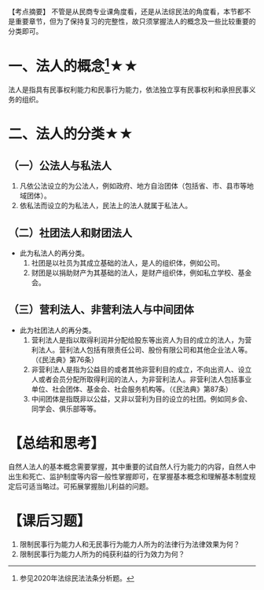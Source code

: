 【考点摘要】
不管是从民商专业课角度看，还是从法综民法的角度看，本节都不是重要章节，但为了保持复习的完整性，故只须掌握法人的概念及一些比较重要的分类即可。
# 一、法人的概念[^1]★★
法人是指具有民事权利能力和民事行为能力，依法独立享有民事权利和承担民事义务的组织。
# 二、法人的分类★★
## （一）公法人与私法人
1. 凡依公法设立的为公法人，例如政府、地方自治团体（包括省、市、县市等地域团体）。
2. 依私法而设立的为私法人，民法上的法人就属于私法人。
## （二）社团法人和财团法人
- 此为私法人的再分类。
	1. 社团是以社员为其成立基础的法人，是人的组织体，例如公司。
	2. 财团是以捐助财产为其基础的法人，是财产组织体，例如私立学校、基金会。
## （三）营利法人、非营利法人与中间团体
- 此为社团法人的再分类。
	1. 营利法人是指以取得利润并分配给股东等出资人为目的成立的法人，为营利法人。营利法人包括有限责任公司、股份有限公司和其他企业法人等。（《民法典》第76条）
	2. 非营利法人是指为公益目的或者其他非营利目的成立，不向出资人、设立人或者会员分配所取得利润的法人，为非营利法人。非营利法人包括事业单位、社会团体、基金会、社会服务机构等。（《民法典》第87条）
	3. 中间团体是指既非以公益，又非以营利为目的设立的社团。例如同乡会、同学会、俱乐部等等。
# 【总结和思考】
自然人法人的基本概念需要掌握，其中重要的试自然人行为能力的内容，自然人中出生和死亡、监护制度等内容一般性掌握即可，在掌握基本概念和理解基本制度规定后可适当略过。可拓展掌握胎儿利益的问题。
# 【课后习题】
1. 限制民事行为能力人和无民事行为能力人所为的法律行为法律效果为何？
2. 限制民事行为能力人所为的纯获利益的行为效力为何？

[^1]:参见2020年法综民法法条分析题。